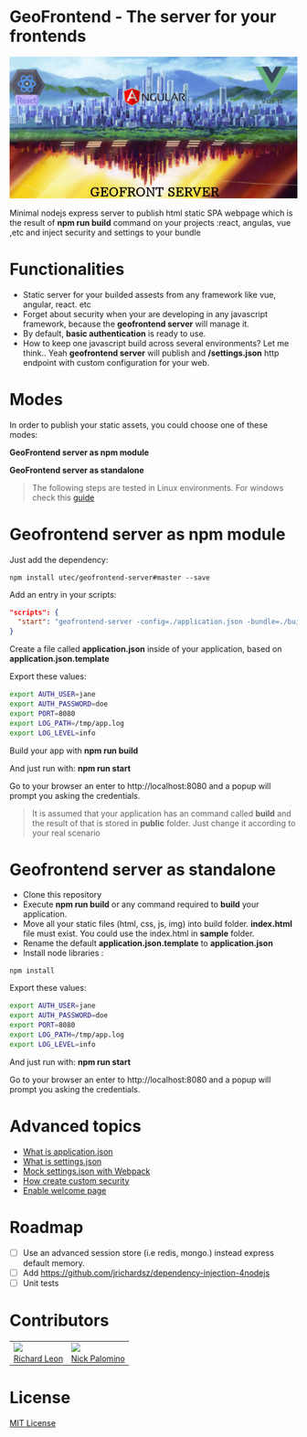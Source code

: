 # GeoFrontend - The server for your frontends

![home](home.png)

Minimal nodejs express server to publish html static SPA webpage which is the result of **npm run build** command on your projects :react, angulas, vue ,etc and inject security and settings to your bundle

# Functionalities

- Static server for your builded assests from any framework like vue, angular, react. etc
- Forget about security when your are developing in any javascript framework, because the **geofrontend server** will manage it.
- By default, **basic authentication** is ready to use.
- How to keep one javascript build across several environments? Let me think.. Yeah **geofrontend server** will publish and **/settings.json** http endpoint with custom configuration for your web.

# Modes

In order to publish your static assets, you could choose one of these modes:

**GeoFrontend server as npm module**

**GeoFrontend server as standalone**

> The following steps are tested in Linux environments. For windows check this [guide](https://github.com/utec/geofrontend-server/wiki/Windows-Guideline)


# Geofrontend server as npm module

Just add the dependency:

```
npm install utec/geofrontend-server#master --save
```

Add an entry in your scripts:

```json
"scripts": {
  "start": "geofrontend-server -config=./application.json -bundle=./build"
}
```

Create a file called **application.json** inside of your application, based on **application.json.template**

Export these values:

```bash
export AUTH_USER=jane
export AUTH_PASSWORD=doe
export PORT=8080
export LOG_PATH=/tmp/app.log
export LOG_LEVEL=info
```

Build your app with **npm run build**

And just run with: **npm run start**

Go to your browser an enter to http://localhost:8080 and a popup will prompt you asking the credentials.

> It is assumed that your application has an command called **build** and the result of that is stored in **public** folder. Just change it according to your real scenario

# Geofrontend server as standalone

- Clone this repository
- Execute **npm run build** or any command required to **build** your application.
- Move all your static files (html, css, js, img) into build folder. **index.html** file must exist. You could use the index.html in **sample** folder.
- Rename the default **application.json.template** to **application.json**
- Install node libraries :

```
npm install
```

Export these values:

```bash
export AUTH_USER=jane
export AUTH_PASSWORD=doe
export PORT=8080
export LOG_PATH=/tmp/app.log
export LOG_LEVEL=info
```

And just run with: **npm run start**

Go to your browser an enter to http://localhost:8080 and a popup will prompt you asking the credentials.

# Advanced topics

- [What is application.json](https://github.com/utec/geofrontend-server/wiki/What-is-application.json)
- [What is settings.json](https://github.com/utec/geofrontend-server/wiki/What-is-settings.json)
- [Mock settings.json with Webpack](https://github.com/utec/geofrontend-server/wiki/Mock-settings-with-Webpack)
- [How create custom security](https://github.com/utec/geofrontend-server/wiki/How-create-custom-security)
- [Enable welcome page](https://github.com/utec/geofrontend-server/wiki/Enable-welcome-page)

# Roadmap

- [ ] Use an advanced session store (i.e redis, mongo.) instead express default memory.
- [ ] Add https://github.com/jrichardsz/dependency-injection-4nodejs
- [ ] Unit tests

# Contributors

<table>
  <tbody>
    <td>
      <img src="https://avatars0.githubusercontent.com/u/3322836?s=460&v=4" width="100px;"/>
      <br />
      <label><a href="http://jrichardsz.github.io/">Richard Leon</a></label>
      <br />
    </td>
    <td>
      <img src="https://avatars3.githubusercontent.com/u/1450270?s=460&v=4" width="100px;"/>
      <br />
      <label><a href="https://github.com/nbpalomino/">Nick Palomino</a></label>
      <br />
    </td>
  </tbody>
</table>

# License

[MIT License](./LICENSE)
